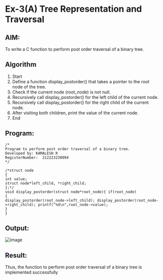 # Ex-3(A) Tree Representation and Traversal
## AIM:
To write a C function to perform post order traversal of a binary tree.

## Algorithm
1. Start 
2. Define a function display_postorder() that takes a pointer to the root node of the tree. 
3. Check if the current node (root_node) is not null. 
4. Recursively call display_postorder() for the left child of the current node. 
5. Recursively call display_postorder() for the right child of the current node. 
6. After visiting both children, print the value of the current node. 
7. End  

## Program:
```
/*
Program to perform post order traversal of a binary tree.
Developed by: KAMALESH R
RegisterNumber:  212223230094
*/

/*struct node
{
int value;
struct node*left_child, *right_child;
};*/
void display_postorder(struct node*root_node){ if(root_node)
{
display_postorder(root_node->left_child); display_postorder(root_node->right_child); printf("%d\n",root_node->value);
}
}

```

## Output:

![image](https://github.com/user-attachments/assets/6684bb32-ca66-470e-b69d-11d089da8a51)


## Result:
Thus, the function to perform post order traversal of a binary tree is implemented successfully

